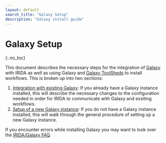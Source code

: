 ```yaml
---
layout: default
search_title: "Galaxy Setup"
description: "Galaxy install guide"
---
```


Galaxy Setup
============
{:.no_toc}

This document describes the necessary steps for the integration of [Galaxy][] with IRIDA as well as using Galaxy and [Galaxy ToolSheds][] to install workflows.  This is broken up into two sections:

1. [Integration with existing Galaxy][integration-galaxy]: If you already have a Galaxy instance installed, this will describe the necessary changes to the configuration needed in order for IRIDA to communicate with Galaxy and exsiting workflows.
2. [Setup of a new Galaxy instance][setup-new-galaxy]: If you do not have a Galaxy instance installed, this will walk through the general procedure of setting up a new Galaxy instance.

If you encounter errors while installing Galaxy you may want to look over the [IRIDA/Galaxy FAQ][].

[Galaxy]: https://wiki.galaxyproject.org/FrontPage
[integration-galaxy]: existing-galaxy
[setup-new-galaxy]: setup
[Galaxy Toolsheds]: https://wiki.galaxyproject.org/ToolShed
[IRIDA/Galaxy FAQ]: ../faq
